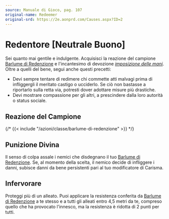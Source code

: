 ```yaml
---
source: Manuale di Gioco, pag. 107
original-name: Redeemer
original-srd: https://2e.aonprd.com/Causes.aspx?ID=2
---
```


# Redentore \[Neutrale Buono\]

Sei quanto mai gentile e indulgente. Acquisisci la reazione del campione
[Barlume di Redenzione](/azioni/classe/barlume-di-redenzione) e l'incantesimo di
devozione _[imposizione delle mani](/incantesimi/imposizione-delle-mani)_. Oltre
a quelli del bene, segui anche questi precetti:

- Devi sempre tentare di redimere chi commette atti malvagi prima di
  infliggergli il meritato castigo o ucciderlo. Se ciò non bastasse a riportarlo
  sulla retta via, potresti dover adottare misure più drastiche.
- Devi mostrare compassione per gli altri, a prescindere dalla loro autorità o
  status sociale.

## Reazione del Campione

{/* {{< include "/azioni/classe/barlume-di-redenzione" >}} */}

## Punizione Divina

Il senso di colpa assale i nemici che disdegnano il tuo
[Barlume di Redenzione](/azioni/classe/barlume-di-redenzione). Se, al momento
della scelta, il nemico decide di infliggere i danni, subisce danni da bene
persistenti pari al tuo modificatore di Carisma.

## Infervorare

Proteggi più di un alleato. Puoi applicare la resistenza conferita da
[Barlume di Redenzione](/azioni/classe/barlume-di-redenzione) a te stesso e a
tutti gli alleati entro 4,5 metri da te, compreso quello che ha provocato
l'innesco, ma la resistenza è ridotta di 2 punti per tutti.
